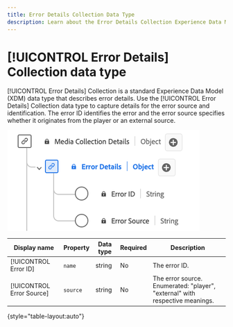```yaml
---
title: Error Details Collection Data Type
description: Learn about the Error Details Collection Experience Data Model (XDM) data type.
---
```

# [!UICONTROL Error Details] Collection data type

[!UICONTROL Error Details] Collection is a standard Experience Data Model (XDM) data type that describes error details. Use the [!UICONTROL Error Details] Collection data type to capture details for the error source and identification. The error ID identifies the error and the error source specifies whether it originates from the player or an external source. 

![A diagram of the  Error Details Information data type.](../images/data-types/error-details-collection.png)

| Display name               | Property     | Data type | Required | Description                                   | 
|----------------------------|--------------|-----------|----------|-----------------------------------------------|
| [!UICONTROL Error ID]      | `name`       | string    |    No    | The error ID.                                 |
| [!UICONTROL Error Source]  | `source`     | string    |    No    | The error source. Enumerated: "player", "external" with respective meanings.  |

{style="table-layout:auto"}
